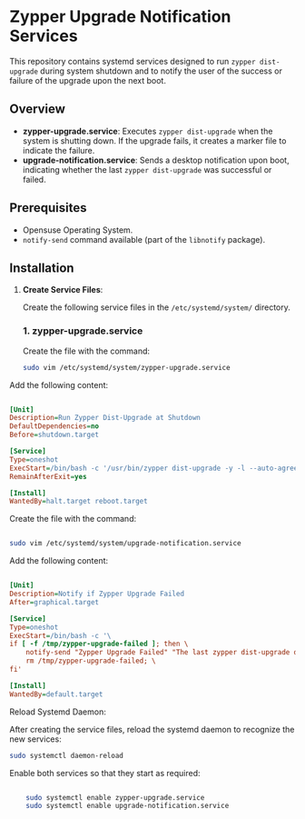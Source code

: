 # Zypper Upgrade Notification Services

This repository contains systemd services designed to run `zypper dist-upgrade` during system shutdown and to notify the user of the success or failure of the upgrade upon the next boot.

## Overview

- **zypper-upgrade.service**: Executes `zypper dist-upgrade` when the system is shutting down. If the upgrade fails, it creates a marker file to indicate the failure.
- **upgrade-notification.service**: Sends a desktop notification upon boot, indicating whether the last `zypper dist-upgrade` was successful or failed.

## Prerequisites

- Opensuse Operating System.
- `notify-send` command available (part of the `libnotify` package).

## Installation

1. **Create Service Files**:

   Create the following service files in the `/etc/systemd/system/` directory.

   ### 1. zypper-upgrade.service

   Create the file with the command:

   ```bash
   sudo vim /etc/systemd/system/zypper-upgrade.service
   ```
Add the following content:

```ini

[Unit]
Description=Run Zypper Dist-Upgrade at Shutdown
DefaultDependencies=no
Before=shutdown.target

[Service]
Type=oneshot
ExecStart=/bin/bash -c '/usr/bin/zypper dist-upgrade -y -l --auto-agree-with-product-licenses --no-recommends || touch /tmp/zypper-upgrade-failed'
RemainAfterExit=yes

[Install]
WantedBy=halt.target reboot.target
```
Create the file with the command:

```bash

sudo vim /etc/systemd/system/upgrade-notification.service
```
Add the following content:

```ini

[Unit]
Description=Notify if Zypper Upgrade Failed
After=graphical.target

[Service]
Type=oneshot
ExecStart=/bin/bash -c '\
if [ -f /tmp/zypper-upgrade-failed ]; then \
    notify-send "Zypper Upgrade Failed" "The last zypper dist-upgrade did not complete successfully."; \
    rm /tmp/zypper-upgrade-failed; \
fi'

[Install]
WantedBy=default.target
```

Reload Systemd Daemon:

After creating the service files, reload the systemd daemon to recognize the new services:

```bash
sudo systemctl daemon-reload
```

Enable both services so that they start as required:

```bash

    sudo systemctl enable zypper-upgrade.service
    sudo systemctl enable upgrade-notification.service
```
